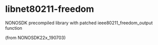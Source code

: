 # libnet80211-freedom
NONOSDK precompiled library with patched ieee80211_freedom_output function

(from NONOSDK22x_190703)
